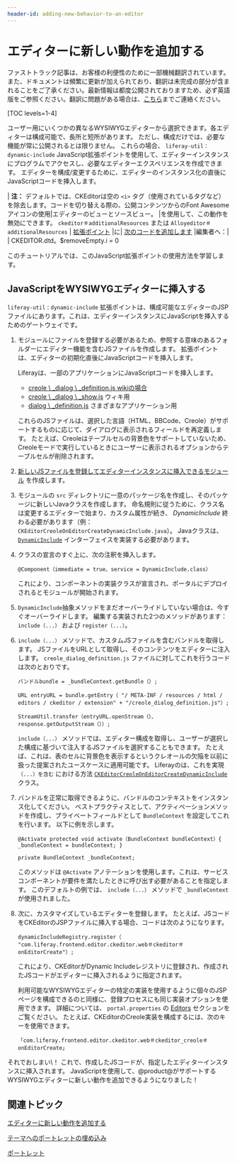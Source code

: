 ```yaml
---
header-id: adding-new-behavior-to-an-editor
---
```


# エディターに新しい動作を追加する

<p class="alert alert-info"><span class="wysiwyg-color-blue120">ファストトラック記事は、お客様の利便性のために一部機械翻訳されています。また、ドキュメントは頻繁に更新が加えられており、翻訳は未完成の部分が含まれることをご了承ください。最新情報は都度公開されておりますため、必ず英語版をご参照ください。翻訳に問題がある場合は、<a href="mailto:support-content-jp@liferay.com">こちら</a>までご連絡ください。</span></p>

[TOC levels=1-4]

ユーザー用にいくつかの異なるWYSIWYGエディターから選択できます。各エディターは構成可能で、長所と短所があります。 ただし、構成だけでは、必要な機能が常に公開されるとは限りません。 これらの場合、 `liferay-util：dynamic-include` JavaScript拡張ポイントを使用して、エディターインスタンスにプログラムでアクセスし、必要なエディターエクスペリエンスを作成できます。 エディターを構成/変更するために、エディターのインスタンス化の直後にJavaScriptコードを挿入します。

| **注：** デフォルトでは、CKEditorは空の `<i>` タグ（使用されているタグなど）を除去します。コードを切り替える際の、公開コンテンツからのFont Awesomeアイコンの使用|エディターのビューとソースビュー。 |を使用して、この動作を無効にできます。 `ckeditor＃additionalResources` または `Alloyeditor＃additionalResources` | [拡張ポイント](/docs/7-1/tutorials/-/knowledge_base/t/wysiwyg-editor-dynamic-includes) |に| [次のコードを追加します](/docs/7-1/tutorials/-/knowledge_base/t/adding-new-behavior-to-an-editor) |編集者へ：| | CKEDITOR.dtd。$removeEmpty.i = 0

このチュートリアルでは、このJavaScript拡張ポイントの使用方法を学習します。

## JavaScriptをWYSIWYGエディターに挿入する

`liferay-util：dynamic-include` 拡張ポイントは、構成可能なエディターのJSPファイルにあります。これは、エディターインスタンスにJavaScriptを挿入するためのゲートウェイです。

1.  モジュールにファイルを登録する必要があるため、参照する意味のあるフォルダーにエディター機能を含むJSファイルを作成します。 拡張ポイントは、エディターの初期化直後にJavaScriptコードを挿入します。

    Liferayは、一部のアプリケーションにJavaScriptコードを挿入します。

      - [creole \ _dialog \ _definition.js wikiの場合](https://github.com/liferay/liferay-portal/blob/7.1.x/modules/apps/frontend-editor/frontend-editor-ckeditor-web/src/main/resources/META-INF/resources/_diffs/extension/creole_dialog_definition.js)
      - [creole \ _dialog \ _show.js](https://github.com/liferay/liferay-portal/blob/7.1.x/modules/apps/frontend-editor/frontend-editor-ckeditor-web/src/main/resources/META-INF/resources/_diffs/extension/creole_dialog_show.js) ウィキ用
      - [dialog \ _definition.js](https://github.com/liferay/liferay-portal/blob/7.1.x/modules/apps/frontend-editor/frontend-editor-ckeditor-web/src/main/resources/META-INF/resources/_diffs/extension/dialog_definition.js) さまざまなアプリケーション用

    これらのJSファイルは、選択した言語（HTML、BBCode、Creole）がサポートするものに応じて、ダイアログに表示されるフィールドを再定義します。 たとえば、Creoleはテーブルセルの背景色をサポートしていないため、Creoleモードで実行しているときにユーザーに表示されるオプションからテーブルセルが削除されます。

2.  [新しいJSファイルを登録してエディターインスタンスに挿入できるモジュール](/docs/7-1/tutorials/-/knowledge_base/t/starting-module-development#creating-a-module) を作成します。

3.  モジュールの `src` ディレクトリに一意のパッケージ名を作成し、そのパッケージに新しいJavaクラスを作成します。 命名規則に従うために、クラス名は変更するエディターで始まり、カスタム属性が続き、 *DynamicInclude* 終わる必要があります（例： `CKEditorCreoleOnEditorCreateDynamicInclude.java`）。 Javaクラスは、 [`DynamicInclude`](https://github.com/liferay/liferay-portal/blob/7.1.x/portal-kernel/src/com/liferay/portal/kernel/servlet/taglib/DynamicInclude.java) インターフェイスを実装する必要があります。

4.  クラスの宣言のすぐ上に、次の注釈を挿入します。

        @Component（immediate = true、service = DynamicInclude.class）

    これにより、コンポーネントの実装クラスが宣言され、ポータルにデプロイされるとモジュールが開始されます。

5.  `DynamicInclude`抽象メソッドをまだオーバーライドしていない場合は、今すぐオーバーライドします。 編集する実装された2つのメソッドがあります： `include（...）` および `register（...）`。

6.  `include（...）` メソッドで、カスタムJSファイルを含むバンドルを取得します。 JSファイルをURLとして取得し、そのコンテンツをエディターに注入します。 `creole_dialog_definition.js` ファイルに対してこれを行うコードは次のとおりです。

        バンドルbundle = _bundleContext.getBundle（）;

        URL entryURL = bundle.getEntry（ "/ META-INF / resources / html / editors / ckeditor / extension" + "/creole_dialog_definition.js"）;

        StreamUtil.transfer（entryURL.openStream（）、response.getOutputStream（））;

    `include（...）` メソッドでは、エディター構成を取得し、ユーザーが選択した構成に基づいて注入するJSファイルを選択することもできます。 たとえば、これは、表のセルに背景色を表示するというクレオールの欠陥を以前に扱った提案されたユースケースに適用可能です。 Liferayのは、これを実現 `（...）を含む` における方法 [`CKEditorCreoleOnEditorCreateDynamicInclude`](https://github.com/liferay/liferay-portal/blob/7.1.x/modules/apps/frontend-editor/frontend-editor-ckeditor-web/src/main/java/com/liferay/frontend/editor/ckeditor/web/internal/servlet/taglib/CKEditorCreoleOnEditorCreateDynamicInclude.java) クラス。

7.  バンドルを正常に取得できるように、バンドルのコンテキストをインスタンス化してください。 ベストプラクティスとして、アクティベーションメソッドを作成し、プライベートフィールドとして `BundleContext` を設定してこれを行います。 以下に例を示します。

        @Activate protected void activate（BundleContext bundleContext）{ _bundleContext = bundleContext; }

        private BundleContext _bundleContext;

    このメソッドは `@Activate` アノテーションを使用します。これは、サービスコンポーネントが要件を満たしたときに呼び出す必要があることを指定します。 このデフォルトの例では、 `include（...）` メソッドで `_bundleContext` が使用されました。

8.  次に、カスタマイズしているエディターを登録します。 たとえば、JSコードをCKEditorのJSPファイルに挿入する場合、コードは次のようになります。

        dynamicIncludeRegistry.register（ "com.liferay.frontend.editor.ckeditor.web＃ckeditor＃onEditorCreate"）;

    これにより、CKEditorがDynamic Includeレジストリに登録され、作成されたJSコードがエディターに挿入されるように指定されます。

    利用可能なWYSIWYGエディターの特定の実装を使用するように個々のJSPページを構成できるのと同様に、登録プロセスにも同じ実装オプションを使用できます。 詳細については、 `portal.properties` の [Editors](@platform-ref@/7.1-latest/propertiesdoc/portal.properties.html#Editors) セクションをご覧ください。 たとえば、CKEditorのCreole実装を構成するには、次のキーを使用できます。

        「com.liferay.frontend.editor.ckeditor.web＃ckeditor_creole＃onEditorCreate」

それでおしまい\！ これで、作成したJSコードが、指定したエディターインスタンスに挿入されます。 JavaScriptを使用して、@product@がサポートするWYSIWYGエディターに新しい動作を追加できるようになりました！

## 関連トピック

[エディターに新しい動作を追加する](/docs/7-1/tutorials/-/knowledge_base/t/adding-new-behavior-to-an-editor)

[テーマへのポートレットの埋め込み](/docs/7-1/tutorials/-/knowledge_base/t/embedding-portlets-in-themes)

[ポートレット](/docs/7-1/tutorials/-/knowledge_base/t/portlets)

